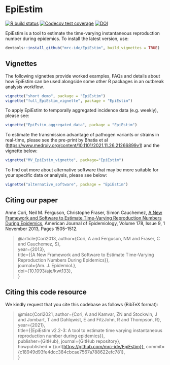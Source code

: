 # EpiEstim

<!-- badges: start -->
[![R build status](https://github.com/mrc-ide/EpiEstim/workflows/R-CMD-check/badge.svg)](https://github.com/mrc-ide/EpiEstim/actions)
[![Codecov test coverage](https://codecov.io/gh/annecori/EpiEstim/branch/master/graph/badge.svg)](https://codecov.io/gh/annecori/EpiEstim?branch=master)
[![DOI](https://zenodo.org/badge/DOI/10.5281/zenodo.3871387.svg)](https://doi.org/10.5281/zenodo.3871387)
<!-- badges: end -->

EpiEstim is a tool to estimate the time-varying instantaneous reproduction number during epidemics.
To install the latest version, use:
```r
devtools::install_github("mrc-ide/EpiEstim", build_vignettes = TRUE)
```

## Vignettes
The following vignettes provide worked examples, FAQs and details about how EpiEstim can be used alongside some other R packages in an outbreak analysis workflow.

```r
vignette("short_demo", package = "EpiEstim")
vignette("full_EpiEstim_vignette", package = "EpiEstim")
```

To apply EpiEstim to temporally aggregated incidence data (e.g. weekly), please see:

```r
vignette("EpiEstim_aggregated_data", package = "EpiEstim")
```

To estimate the transmission advantage of pathogen variants or strains in real-time, please see the pre-print by Bhatia et al (https://www.medrxiv.org/content/10.1101/2021.11.26.21266899v1) and the vignette below:

```r
vignette("MV_EpiEstim_vignette", package="EpiEstim")   
```

To find out more about alternative software that may be more suitable for your specific data or analysis, please see below:

```r
vignette("alternative_software", package = "EpiEstim")
```

## Citing our paper
Anne Cori, Neil M. Ferguson, Christophe Fraser, Simon Cauchemez, [A New Framework and Software to Estimate Time-Varying Reproduction Numbers During Epidemics](https://doi.org/10.1093/aje/kwt133), American Journal of Epidemiology, Volume 178, Issue 9, 1 November 2013, Pages 1505–1512. 

> @article{Cori2013,
 author={Cori, A and Ferguson, NM and Fraser, C and Cauchemez, S},  
 year={2013},  
 title={{A New Framework and Software to Estimate Time-Varying Reproduction Numbers During Epidemics}},  
 journal={Am. J. Epidemiol.},  
 doi={10.1093/aje/kwt133},  
}


## Citing this code resource
We kindly request that you cite this codebase as follows (BibTeX format):

> @misc{Cori2021,
 author={Cori, A and Kamvar, ZN and Stockwin, J and Jombart, T and Dahlqwist, E and FitzJohn, R and Thompson, R},  
 year={2021},  
 title={{EpiEstim v2.2-3: A tool to estimate time varying instantaneous reproduction number during epidemics}},  
 publisher={GitHub},
 journal={GitHub repository},  
 howpublished = {\url{https://github.com/mrc-ide/EpiEstim}},
 commit={c18949d93fe4dcc384cbcae7567a788622efc781},  
}
